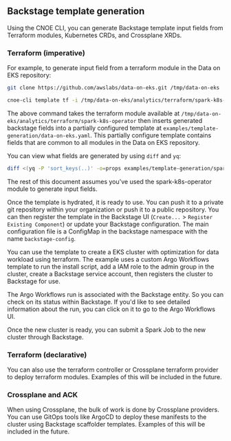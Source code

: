 ## Backstage template generation

Using the CNOE CLI, you can generate Backstage template input fields from Terraform modules, Kubernetes CRDs, and Crossplane XRDs.

### Terraform (imperative)

For example, to generate input field from a terraform module in the Data on EKS repository: 

```bash
git clone https://github.com/awslabs/data-on-eks.git /tmp/data-on-eks

cnoe-cli template tf -i /tmp/data-on-eks/analytics/terraform/spark-k8s-operator -o examples/template-generation -t examples/template-generation/data-on-eks.yaml -p '.spec.parameters[0].properties.tfVars

```
The above command takes the terraform module available at `/tmp/data-on-eks/analytics/terraform/spark-k8s-operator` then inserts generated backstage fields into a partially configured template at `examples/template-generation/data-on-eks.yaml`. This partially configure template contains fields that are common to all modules in the Data on EKS repository.

You can view what fields are generated by using `diff` and `yq`:

```bash
diff <(yq -P 'sort_keys(..)' -o=props examples/template-generation/spark-k8s-operator.yaml) <(yq -P 'sort_keys(..)' -o=props examples/template-generation/data-on-eks.yaml)
```

The rest of this document assumes you've used the spark-k8s-operator module to generate input fields.

Once the template is hydrated, it is ready to use. You can push it to a private git repository within your organization or push it to a public repository. 
You can then register the template in the Backstage UI (`Create...` > `Register Existing Component`) or update your Backstage configuration. The main configuration file is a ConfigMap in the backstage namespace with the name `backstage-config`.

You can use the template to create a EKS cluster with optimization for data workload using terraform. The example uses a custom Argo Workflows template to run the install script, add a IAM role to the admin group in the cluster, create a Backstage service account, then registers the cluster to Backstage for use.

The Argo Workflows run is associated with the Backstage entity. So you can check on its status within Backstage. If you'd like to see detailed information about the run, you can click on it to go to the Argo Workflows UI.

Once the new cluster is ready, you can submit a Spark Job to the new cluster through Backstage. 

### Terraform (declarative)

You can also use the terraform controller or Crossplane terraform provider to deploy terraform modules. Examples of this will be included in the future.


### Crossplane and ACK

When using Crossplane, the bulk of work is done by Crossplane providers. You can use GitOps tools like ArgoCD to deploy these manifests to the cluster using Backstage scaffolder templates. Examples of this will be included in the future.



